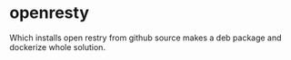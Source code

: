 # openresty

Which installs open restry from github source makes a deb package and dockerize whole solution.
